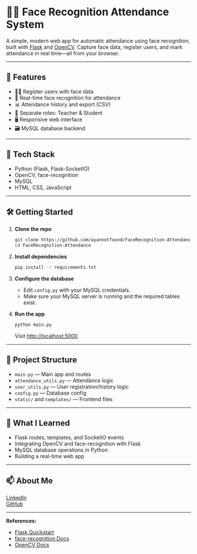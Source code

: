 # 🧑‍💼 Face Recognition Attendance System

A simple, modern web app for automatic attendance using face recognition, built with [Flask](https://flask.palletsprojects.com/) and [OpenCV](https://opencv.org/). Capture face data, register users, and mark attendance in real time—all from your browser.

---

## 🚀 Features
- 🧑‍💼 Register users with face data
- 📸 Real-time face recognition for attendance
- 📊 Attendance history and export (CSV)
- 🏫 Separate roles: Teacher & Student
- 🖥️ Responsive web interface
- 🗃️ MySQL database backend

---

## 🧩 Tech Stack
- Python (Flask, Flask-SocketIO)
- OpenCV, face-recognition
- MySQL
- HTML, CSS, JavaScript

---

## 🛠️ Getting Started

1. **Clone the repo**
   ```bash
   git clone https://github.com/ayannotfound/FaceRecognition-Attendance.git
   cd FaceRecognition-Attendance
   ```
2. **Install dependencies**
   ```bash
   pip install -r requirements.txt
   ```
3. **Configure the database**
   - Edit `config.py` with your MySQL credentials.
   - Make sure your MySQL server is running and the required tables exist.

4. **Run the app**
   ```bash
   python main.py
   ```
   Visit [http://localhost:5000](http://localhost:5000)

---

## 📁 Project Structure

- `main.py` — Main app and routes
- `attendance_utils.py` — Attendance logic
- `user_utils.py` — User registration/history logic
- `config.py` — Database config
- `static/` and `templates/` — Frontend files

---

## 🧠 What I Learned

- Flask routes, templates, and SocketIO events
- Integrating OpenCV and face-recognition with Flask
- MySQL database operations in Python
- Building a real-time web app

---

## 📫 About Me

[LinkedIn](https://www.linkedin.com/in/ayush-anand-420590306/)  
[GitHub](https://github.com/ayannotfound)

---

**References:**
- [Flask Quickstart](https://github.com/pallets/flask/blob/main/docs/quickstart.rst#_snippet_5)
- [face-recognition Docs](https://github.com/ageitgey/face_recognition)
- [OpenCV Docs](https://docs.opencv.org/)

